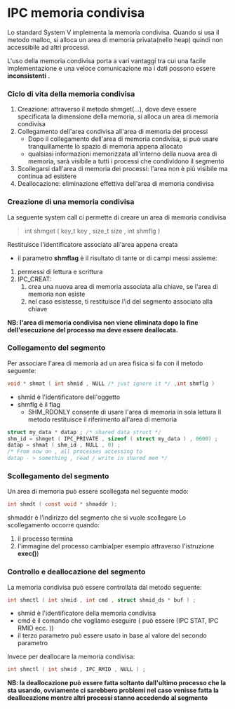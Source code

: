 # IPC memoria condivisa
Lo standard System V implementa la memoria condivisa. Quando si usa il metodo malloc, si alloca un area di memoria privata(nello heap) quindi non accessibile ad altri processi.

L'uso della memoria condivisa porta a vari vantaggi tra cui una facile implementazione e una veloce comunicazione ma i dati possono essere **inconsistenti** .

### Ciclo di vita della memoria condivisa
1. Creazione: attraverso il metodo shmget(...), dove deve essere specificata la dimensione della memoria, si alloca un area di memoria condivisa
2. Collegamento dell'area condivisa all'area di memoria dei processi
    - Dopo il collegamento dell'area di memoria condivisa, si può usare tranquillamente lo spazio di memoria appena allocato
    - qualsiasi informazioni memorizzata all'interno della nuova area di memoria, sarà visibile a tutti i processi che condividono il segmento
3. Scollegarsi dall'area di memoria dei processi: l'area non è più visibile ma continua ad esistere
4. Deallocazione: eliminazione effettiva dell'area di memoria condivisa

### Creazione di una memoria condivisa
La seguente system call ci permette di creare un area di memoria condivisa
> int shmget ( key_t key , size_t size , int shmflg )

Restituisce l'identificatore associato all'area appena creata

- il parametro **shmflag** è il risultato di tante or di campi messi assieme:
1. permessi di lettura e scrittura
2. IPC_CREAT:
    1. crea una nuova area di memoria associata alla chiave, se l'area di memoria non esiste
    2. nel caso esistesse, ti restituisce l'id del segmento associato alla chiave

**NB: l'area di memoria condivisa non viene eliminata dopo la fine dell'esecuzione del processo ma deve essere deallocata.**

### Collegamento del segmento
Per associare l'area di memoria ad un area fisica si fa con il metodo seguente:
```C
void * shmat ( int shmid , NULL /* just ignore it */ ,int shmflg )
```
- shmid è l'identificatore dell'oggetto
- shmflg è il flag
    - SHM_RDONLY consente di usare l'area di memoria in sola lettura
Il metodo restituisce il riferimento all'area di memoria
```C
struct my_data * datap ; /* shared data struct */
shm_id = shmget ( IPC_PRIVATE , sizeof ( struct my_data ) , 0600) ;
datap = shmat ( shm_id , NULL , 0) ;
/* From now on , all processes accessing to
datap - > something , read / write in shared mem */
```

### Scollegamento del segmento
Un area di memoria può essere scollegata nel seguente modo:
```C
int shmdt ( const void * shmaddr );
```
shmaddr è l'indirizzo del segmento che si vuole scollegare
Lo scollegamento occorre quando:
1. il processo termina
2. l'immagine del processo cambia(per esempio attraverso l'istruzione **exec()**)

### Controllo e deallocazione del segmento
La memoria condivisa può essere controllata dal metodo seguente:
```C
int shmctl ( int shmid , int cmd , struct shmid_ds * buf ) ;
```
- shmid è l'identificatore della memoria condivisa
- cmd è il comando che vogliamo eseguire ( può essere (IPC STAT, IPC RMID ecc. ))
- il terzo parametro può essere usato in base al valore del secondo parametro

Invece per deallocare la memoria condivisa:
```C
int shmctl ( int shmid , IPC_RMID , NULL ) ;
```
**NB: la deallocazione può essere fatta soltanto dall'ultimo processo che la sta usando, ovviamente ci sarebbero problemi nel caso venisse fatta la deallocazione mentre altri processi stanno accedendo al segmento**